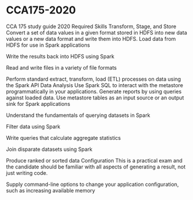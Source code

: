 # CCA175-2020
CCA 175 study guide 2020
Required Skills
Transform, Stage, and Store
Convert a set of data values in a given format stored in HDFS into new data values or a new data format and write them into HDFS.
Load data from HDFS for use in Spark applications

Write the results back into HDFS using Spark

Read and write files in a variety of file formats

Perform standard extract, transform, load (ETL) processes on data using the Spark API
Data Analysis
Use Spark SQL to interact with the metastore programmatically in your applications. Generate reports by using queries against loaded data.
Use metastore tables as an input source or an output sink for Spark applications

Understand the fundamentals of querying datasets in Spark

Filter data using Spark

Write queries that calculate aggregate statistics

Join disparate datasets using Spark

Produce ranked or sorted data
Configuration
This is a practical exam and the candidate should be familiar with all aspects of generating a result, not just writing code.

Supply command-line options to change your application configuration, such as increasing available memory

